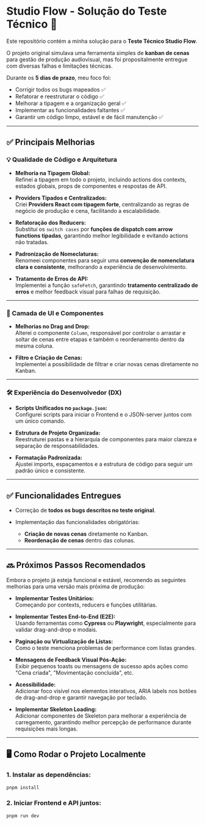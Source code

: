 # Studio Flow - Solução do Teste Técnico 🚀

Este repositório contém a minha solução para o **Teste Técnico Studio Flow**.

O projeto original simulava uma ferramenta simples de **kanban de cenas** para gestão de produção audiovisual, mas foi propositalmente entregue com diversas falhas e limitações técnicas.

Durante os **5 dias de prazo**, meu foco foi:

- Corrigir todos os bugs mapeados ✅  
- Refatorar e reestruturar o código ✅  
- Melhorar a tipagem e a organização geral ✅  
- Implementar as funcionalidades faltantes ✅  
- Garantir um código limpo, estável e de fácil manutenção ✅  

---

## ✅ Principais Melhorias

### 💡 Qualidade de Código e Arquitetura

- **Melhoria na Tipagem Global:**  
  Refinei a tipagem em todo o projeto, incluindo actions dos contexts, estados globais, props de componentes e respostas de API.

- **Providers Tipados e Centralizados:**  
  Criei **Providers React com tipagem forte**, centralizando as regras de negócio de produção e cena, facilitando a escalabilidade.

- **Refatoração dos Reducers:**  
  Substituí os `switch cases` por **funções de dispatch com arrow functions tipadas**, garantindo melhor legibilidade e evitando actions não tratadas.

- **Padronização de Nomeclaturas:**  
  Renomeei componentes para seguir uma **convenção de nomenclatura clara e consistente**, melhorando a experiência de desenvolvimento.

- **Tratamento de Erros de API:**  
  Implementei a função `safeFetch`, garantindo **tratamento centralizado de erros** e melhor feedback visual para falhas de requisição.

---

### 🎨 Camada de UI e Componentes

- **Melhorias no Drag and Drop:**  
  Alterei o componente `Column`, responsável por controlar o arrastar e soltar de cenas entre etapas e também o reordenamento dentro da mesma coluna.

- **Filtro e Criação de Cenas:**  
  Implementei a possibilidade de filtrar e criar novas cenas diretamente no Kanban.
---

### 🛠️ Experiência do Desenvolvedor (DX)

- **Scripts Unificados no `package.json`:**  
  Configurei scripts para iniciar o Frontend e o JSON-server juntos com um único comando.

- **Estrutura de Projeto Organizada:**  
  Reestruturei pastas e a hierarquia de componentes para maior clareza e separação de responsabilidades.

- **Formatação Padronizada:**  
  Ajustei imports, espaçamentos e a estrutura de código para seguir um padrão único e consistente.
---

## ✅ Funcionalidades Entregues

- Correção de **todos os bugs descritos no teste original**.
- Implementação das funcionalidades obrigatórias:

  - **Criação de novas cenas** diretamente no Kanban.
  - **Reordenação de cenas** dentro das colunas.

---

## 🔜 Próximos Passos Recomendados

Embora o projeto já esteja funcional e estável, recomendo as seguintes melhorias para uma versão mais próxima de produção:

- **Implementar Testes Unitários:**  
  Começando por contexts, reducers e funções utilitárias.

- **Implementar Testes End-to-End (E2E):**  
  Usando ferramentas como **Cypress** ou **Playwright**, especialmente para validar drag-and-drop e modais.

- **Paginação ou Virtualização de Listas:**  
  Como o teste menciona problemas de performance com listas grandes.

- **Mensagens de Feedback Visual Pós-Ação:**  
  Exibir pequenos toasts ou mensagens de sucesso após ações como "Cena criada", "Movimentação concluída", etc.

- **Acessibilidade:**  
  Adicionar foco visível nos elementos interativos, ARIA labels nos botões de drag-and-drop e garantir navegação por teclado.

- **Implementar Skeleton Loading:**  
  Adicionar componentes de Skeleton para melhorar a experiência de carregamento, garantindo melhor percepção de performance durante requisições mais longas.
---

## 🖥️ Como Rodar o Projeto Localmente

### 1. Instalar as dependências:

```bash
pnpm install
```

### 2. Iniciar Frontend e API juntos:

```bash
pnpm run dev
```
